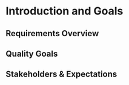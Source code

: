 # Introduction and Goals

## Requirements Overview

## Quality Goals

## Stakeholders & Expectations